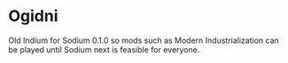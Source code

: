 # Ogidni
Old Indium for Sodium 0.1.0 so mods such as Modern Industrialization can be played until Sodium next is feasible for everyone.
